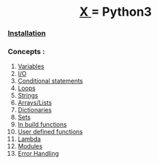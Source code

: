 <h1 align="center" > <a href="../"> X </a> = Python3</h1>

### [Installation](./00-installation.md)

### Concepts :
 1. [Variables](./01-Variables.md)
 2. [I/O](./02-Input-Output.md)
 3. [Conditional statements](./03-Conditionals.md)
 4. [Loops](./04-loops.md)
 5. [Strings](./05-Strings.md)
 6. [Arrays/Lists](./06-Lists.md)
 7. [Dictionaries](./07-Dictionaries.md)
 8. [Sets](./08-Sets.md)
 9. [In build functions](./09-Inbuilt_functions.md)
 10. [User defined functions](./10-user_defined_functions.md)
 11. [Lambda](./11-Lambda.md)
 12. [Modules](./12-Modules.md)
 13. [Error Handling]()
